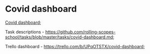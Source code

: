 # Covid dashboard
[Covid dashboard](https://alexlevw.github.io/covid-dashboard/);

Task descriptions - https://github.com/rolling-scopes-school/tasks/blob/master/tasks/covid-dashboard.md;

Trello dashboard - https://trello.com/b/UPqOTSTX/covid-dashboard;


